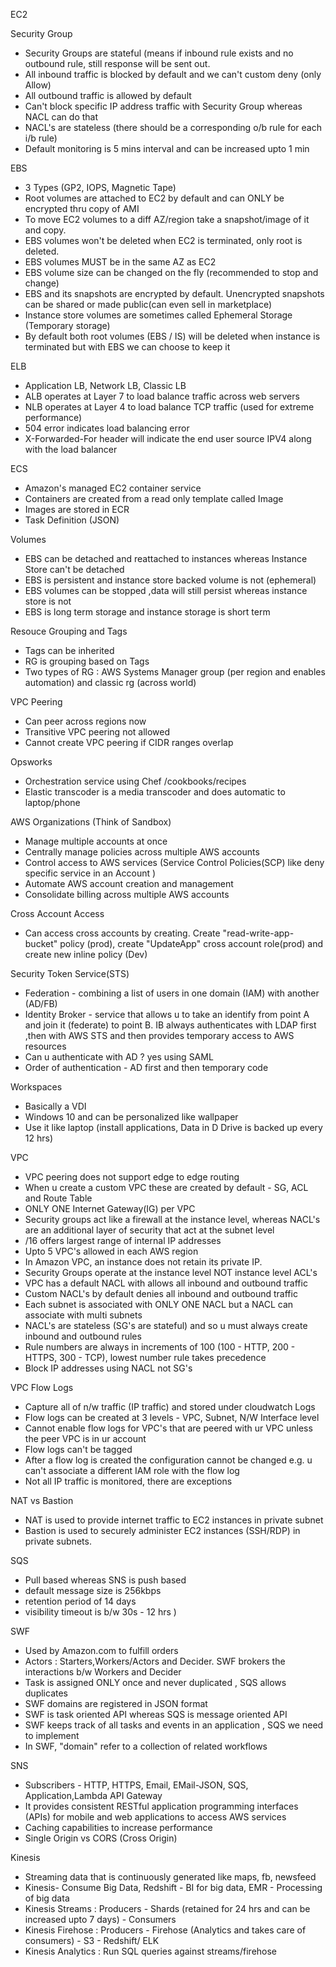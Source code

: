 EC2

Security Group
- Security Groups are stateful (means if inbound rule exists and no outbound rule, still response will be sent out. 
- All inbound traffic is blocked by default and we can't custom deny (only Allow)
- All outbound traffic is allowed by default 
- Can't block specific IP address traffic with Security Group whereas NACL can do that
- NACL's are stateless (there should be a corresponding o/b rule for each i/b rule)
- Default monitoring is 5 mins interval and can be increased upto 1 min

EBS
- 3 Types (GP2, IOPS, Magnetic Tape)
- Root volumes are attached to EC2 by default and can ONLY be encrypted thru copy of AMI
- To move EC2 volumes to a diff AZ/region take a snapshot/image of it and copy.
- EBS volumes won't be deleted when EC2 is terminated, only root is deleted.
- EBS volumes MUST be in the same AZ as EC2
- EBS volume size can be changed on the fly (recommended to stop and change)
- EBS and its snapshots are encrypted by default. Unencrypted snapshots can be shared or made public(can even sell in marketplace)
- Instance store volumes are sometimes called Ephemeral Storage (Temporary storage)
- By default both root volumes (EBS / IS) will be deleted when instance is terminated but with EBS we can choose to keep it

ELB
- Application LB, Network LB, Classic LB
- ALB operates at Layer 7 to load balance traffic across web servers
- NLB operates at Layer 4 to load balance TCP traffic (used for extreme performance)
- 504 error indicates load balancing error
- X-Forwarded-For header will indicate the end user source IPV4 along with the load balancer

ECS
 - Amazon's managed EC2 container service
 - Containers are created from a read only template called Image
 - Images are stored in ECR 
 - Task Definition (JSON) 
 
Volumes
 - EBS can be detached and reattached to instances whereas Instance Store can't be detached
 - EBS is persistent and instance store backed volume is not (ephemeral)
 - EBS volumes can be stopped ,data will still persist whereas instance store is not
 - EBS is long term storage and instance storage is short term

Resouce Grouping and Tags
- Tags can be inherited
- RG is grouping based on Tags
- Two types of RG : AWS Systems Manager group (per region and enables automation) and classic rg (across world)

VPC Peering
- Can peer across regions now
- Transitive VPC peering not allowed
- Cannot create VPC peering if CIDR ranges overlap

Opsworks
- Orchestration service using Chef /cookbooks/recipes
- Elastic transcoder is a media transcoder and does automatic to laptop/phone

AWS Organizations (Think of Sandbox)
- Manage multiple accounts at once
- Centrally manage policies across multiple AWS accounts
- Control access to AWS services (Service Control Policies(SCP) like deny specific service in an Account )
- Automate AWS account creation and management
- Consolidate billing across multiple AWS accounts

Cross Account Access
- Can access cross accounts by creating. Create "read-write-app-bucket" policy (prod), create "UpdateApp" cross account role(prod) and create new inline policy (Dev)

Security Token Service(STS)
- Federation - combining a list of users in one domain (IAM) with another (AD/FB)
- Identity Broker - service that allows u to take an identify from point A and join it (federate) to point B. IB always authenticates with LDAP first ,then with AWS STS and then provides temporary access to AWS resources
- Can u authenticate with AD ? yes using SAML
- Order of authentication - AD first and then temporary code

Workspaces
- Basically a VDI
- Windows 10 and can be personalized like wallpaper
- Use it like laptop (install applications, Data in D Drive is backed up every 12 hrs)

VPC
- VPC peering does not support edge to edge routing
- When u create a custom VPC these are created by default - SG, ACL and Route Table
- ONLY ONE Internet Gateway(IG) per VPC
- Security groups act like a firewall at the instance level, whereas NACL's are an additional layer of security that act at the subnet level
- /16 offers largest range of internal IP addresses
- Upto 5 VPC's allowed in each AWS region
- In Amazon VPC, an instance does not retain its private IP.
- Security Groups operate at the instance level NOT instance level
ACL's
- VPC has a default NACL with allows all inbound and outbound traffic
- Custom NACL's by default denies all inbound and outbound traffic
- Each subnet is associated with ONLY ONE NACL but a NACL can associate with multi subnets
- NACL's are stateless (SG's are stateful) and so u must always create inbound and outbound rules
- Rule numbers are always in increments of 100 (100 - HTTP, 200 - HTTPS, 300 - TCP),  lowest number rule takes precedence
- Block IP addresses using NACL not SG's

VPC Flow Logs
- Capture all of n/w traffic (IP traffic) and stored under cloudwatch Logs
- Flow logs can be created at 3 levels - VPC, Subnet, N/W Interface level
- Cannot enable flow logs for VPC's that are peered with ur VPC unless the peer VPC is in ur account
- Flow logs can't be tagged
- After a flow log is created the configuration cannot be changed e.g. u can't associate a different IAM role with the flow log
- Not all IP traffic is monitored, there are exceptions

NAT vs Bastion
 - NAT is used to provide internet traffic to EC2 instances in private subnet
 - Bastion is used to securely administer EC2 instances (SSH/RDP) in private subnets.


SQS
- Pull based whereas SNS is push based
- default message size is 256kbps
- retention period of 14 days
- visibility timeout is b/w 30s - 12 hrs )

SWF
- Used by Amazon.com to fulfill orders
- Actors : Starters,Workers/Actors and Decider. SWF brokers the interactions b/w Workers and Decider
- Task is assigned ONLY once and never duplicated , SQS allows duplicates
- SWF domains are registered in JSON format
- SWF is task oriented API whereas SQS is message oriented API
- SWF keeps track of all tasks and events in an application , SQS we need to implement
- In SWF,  "domain" refer to a collection of related workflows

SNS
- Subscribers - HTTP, HTTPS, Email, EMail-JSON, SQS, Application,Lambda
API Gateway
- It provides consistent RESTful application programming interfaces (APIs) for mobile and web applications to access AWS services
- Caching capabilities to increase performance
- Single Origin vs CORS (Cross Origin)

Kinesis
- Streaming data that is continuously generated like maps, fb, newsfeed
- Kinesis- Consume Big Data, Redshift - BI for big data, EMR - Processing of big data
- Kinesis Streams : Producers - Shards (retained for 24 hrs and can be increased upto 7 days) - Consumers
- Kinesis Firehose : Producers - Firehose (Analytics and takes care of consumers) - S3 - Redshift/ ELK
- Kinesis Analytics : Run SQL queries against streams/firehose
